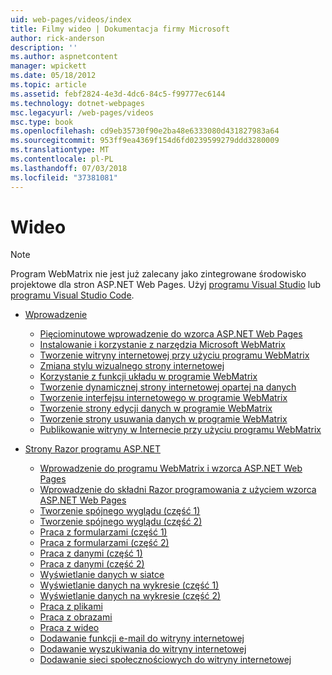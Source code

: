 ```yaml
---
uid: web-pages/videos/index
title: Filmy wideo | Dokumentacja firmy Microsoft
author: rick-anderson
description: ''
ms.author: aspnetcontent
manager: wpickett
ms.date: 05/18/2012
ms.topic: article
ms.assetid: febf2824-4e3d-4dc6-84c5-f99777ec6144
ms.technology: dotnet-webpages
msc.legacyurl: /web-pages/videos
msc.type: book
ms.openlocfilehash: cd9eb35730f90e2ba48e6333080d431827983a64
ms.sourcegitcommit: 953ff9ea4369f154d6fd0239599279ddd3280009
ms.translationtype: MT
ms.contentlocale: pl-PL
ms.lasthandoff: 07/03/2018
ms.locfileid: "37381081"
---
```

<a name="videos"></a>Wideo
====================

> [!NOTE] 
> Program WebMatrix nie jest już zalecany jako zintegrowane środowisko projektowe dla stron ASP.NET Web Pages. Użyj [programu Visual Studio](xref:aspnet/web-pages/overview/getting-started/program-asp-net-web-pages-in-visual-studio) lub [programu Visual Studio Code](https://code.visualstudio.com/).

- [Wprowadzenie](introduction/index.md)

    - [Pięciominutowe wprowadzenie do wzorca ASP.NET Web Pages](introduction/5-minute-introduction-to-aspnet-web-pages.md)
    - [Instalowanie i korzystanie z narzędzia Microsoft WebMatrix](introduction/install-and-use-the-microsoft-webmatrix-tool.md)
    - [Tworzenie witryny internetowej przy użyciu programu WebMatrix](introduction/create-a-website-using-webmatrix.md)
    - [Zmiana stylu wizualnego strony internetowej](introduction/change-the-visual-style-of-a-web-page.md)
    - [Korzystanie z funkcji układu w programie WebMatrix](introduction/use-the-layout-features-in-webmatrix.md)
    - [Tworzenie dynamicznej strony internetowej opartej na danych](introduction/create-a-data-driven-dynamic-web-page.md)
    - [Tworzenie interfejsu internetowego w programie WebMatrix](introduction/create-a-web-interface-in-webmatrix.md)
    - [Tworzenie strony edycji danych w programie WebMatrix](introduction/create-an-edit-data-page-in-webmatrix.md)
    - [Tworzenie strony usuwania danych w programie WebMatrix](introduction/create-a-delete-data-page-in-webmatrix.md)
    - [Publikowanie witryny w Internecie przy użyciu programu WebMatrix](introduction/publish-a-website-to-the-internet-using-webmatrix.md)
- [Strony Razor programu ASP.NET](aspnet-razor-pages/index.md)

    - [Wprowadzenie do programu WebMatrix i wzorca ASP.NET Web Pages](aspnet-razor-pages/getting-started-with-webmatrix-and-aspnet-web-pages.md)
    - [Wprowadzenie do składni Razor programowania z użyciem wzorca ASP.NET Web Pages](aspnet-razor-pages/introduction-to-aspnet-web-programming-using-the-razor-syntax.md)
    - [Tworzenie spójnego wyglądu (część 1)](aspnet-razor-pages/creating-a-consistent-look-part-1.md)
    - [Tworzenie spójnego wyglądu (część 2)](aspnet-razor-pages/creating-a-consistent-look-part-2.md)
    - [Praca z formularzami (część 1)](aspnet-razor-pages/working-with-forms-part-1.md)
    - [Praca z formularzami (część 2)](aspnet-razor-pages/working-with-forms-part-2.md)
    - [Praca z danymi (część 1)](aspnet-razor-pages/working-with-data-part-1.md)
    - [Praca z danymi (część 2)](aspnet-razor-pages/working-with-data-part-2.md)
    - [Wyświetlanie danych w siatce](aspnet-razor-pages/displaying-data-in-a-grid.md)
    - [Wyświetlanie danych na wykresie (część 1)](aspnet-razor-pages/displaying-data-in-a-chart-part-1.md)
    - [Wyświetlanie danych na wykresie (część 2)](aspnet-razor-pages/displaying-data-in-a-chart-part-2.md)
    - [Praca z plikami](aspnet-razor-pages/working-with-files.md)
    - [Praca z obrazami](aspnet-razor-pages/working-with-images.md)
    - [Praca z wideo](aspnet-razor-pages/working-with-video.md)
    - [Dodawanie funkcji e-mail do witryny internetowej](aspnet-razor-pages/adding-email-to-your-web-site.md)
    - [Dodawanie wyszukiwania do witryny internetowej](aspnet-razor-pages/adding-search-to-your-web-site.md)
    - [Dodawanie sieci społecznościowych do witryny internetowej](aspnet-razor-pages/adding-social-networking-to-your-website.md)
